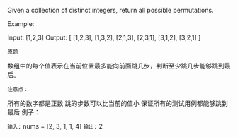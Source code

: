 Given a collection of distinct integers, return all possible permutations.

Example:

Input: [1,2,3]
Output:
[
  [1,2,3],
  [1,3,2],
  [2,1,3],
  [2,3,1],
  [3,1,2],
  [3,2,1]
]


`原题`

数组中的每个值表示在当前位置最多能向前面跳几步，判断至少跳几步能够跳到最后。

`注意点：`

所有的数字都是正数
跳的步数可以比当前的值小
保证所有的测试用例都能够跳到最后
例子：

`输入:` nums = [2, 3, 1, 1, 4]
`输出:` 2
